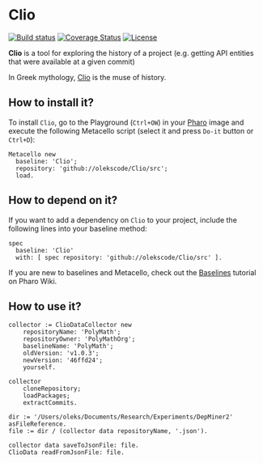 # Clio

[![Build status](https://github.com/olekscode/Clio/workflows/CI/badge.svg)](https://github.com/olekscode/Clio/actions/workflows/test.yml)
[![Coverage Status](https://coveralls.io/repos/github/olekscode/Clio/badge.svg?branch=master)](https://coveralls.io/github/olekscode/Clio?branch=master)
[![License](https://img.shields.io/badge/license-MIT-blue.svg)](https://raw.githubusercontent.com/olekscode/Clio/master/LICENSE)

**Clio** is a tool for exploring the history of a project (e.g. getting API entities that were available at a given commit)

In Greek mythology, [Clio](https://en.wikipedia.org/wiki/Clio) is the muse of history.

## How to install it?

To install `Clio`, go to the Playground (`Ctrl+OW`) in your [Pharo](https://pharo.org/) image and execute the following Metacello script (select it and press `Do-it` button or `Ctrl+D`):

```Smalltalk
Metacello new
  baseline: 'Clio';
  repository: 'github://olekscode/Clio/src';
  load.
```

## How to depend on it?

If you want to add a dependency on `Clio` to your project, include the following lines into your baseline method:

```Smalltalk
spec
  baseline: 'Clio'
  with: [ spec repository: 'github://olekscode/Clio/src' ].
```

If you are new to baselines and Metacello, check out the [Baselines](https://github.com/pharo-open-documentation/pharo-wiki/blob/master/General/Baselines.md) tutorial on Pharo Wiki.

## How to use it?

```Smalltalk
collector := ClioDataCollector new
	repositoryName: 'PolyMath';
	repositoryOwner: 'PolyMathOrg';
	baselineName: 'PolyMath';
	oldVersion: 'v1.0.3';
	newVersion: '46ffd24';
	yourself.
	
collector
	cloneRepository;
	loadPackages;
	extractCommits.
	
dir := '/Users/oleks/Documents/Research/Experiments/DepMiner2' asFileReference.
file := dir / (collector data repositoryName, '.json').

collector data saveToJsonFile: file.
ClioData readFromJsonFile: file.
```
